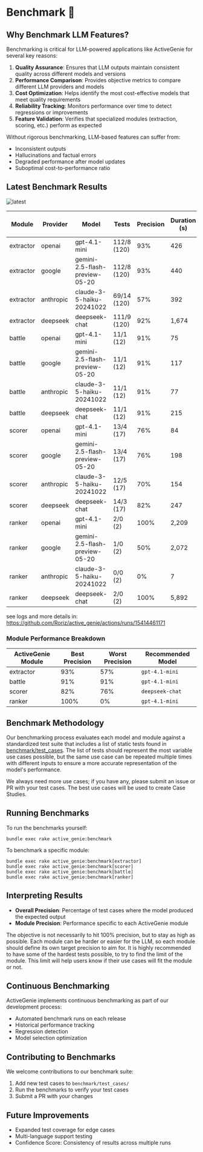 # Benchmark 🧪

## Why Benchmark LLM Features?

Benchmarking is critical for LLM-powered applications like ActiveGenie for several key reasons:

1. **Quality Assurance**: Ensures that LLM outputs maintain consistent quality across different models and versions
2. **Performance Comparison**: Provides objective metrics to compare different LLM providers and models
3. **Cost Optimization**: Helps identify the most cost-effective models that meet quality requirements
4. **Reliability Tracking**: Monitors performance over time to detect regressions or improvements
5. **Feature Validation**: Verifies that specialized modules (extraction, scoring, etc.) perform as expected

Without rigorous benchmarking, LLM-based features can suffer from:
- Inconsistent outputs
- Hallucinations and factual errors
- Degraded performance after model updates
- Suboptimal cost-to-performance ratio

## Latest Benchmark Results

![latest](/assets/latest-benchmark.webp)

| Module | Provider | Model | Tests | Precision | Duration (s) | Requests | Tokens | Avg. Duration (s) |
| --- | --- | --- | --- | --- | --- | --- | --- | --- |
| extractor | openai | gpt-4.1-mini | 112/8 (120) | 93% | 426 | 166 | 100039 | 3.55 |
| extractor | google | gemini-2.5-flash-preview-05-20 | 112/8 (120) | 93% | 440 | 165 | 213353 | 3.67 |
| extractor | anthropic | claude-3-5-haiku-20241022 | 69/14 (120) | 57% | 392 | 109 | 145058 | 3.26 |
| extractor | deepseek | deepseek-chat | 111/9 (120) | 92% | 1,674 | 162 | 145282 | 13.95 |
| battle | openai | gpt-4.1-mini | 11/1 (12) | 91% | 75 | 12 | 9672 | 6.23 |
| battle | google | gemini-2.5-flash-preview-05-20 | 11/1 (12) | 91% | 117 | 12 | 28203 | 9.75 |
| battle | anthropic | claude-3-5-haiku-20241022 | 11/1 (12) | 91% | 77 | 12 | 16025 | 6.44 |
| battle | deepseek | deepseek-chat | 11/1 (12) | 91% | 215 | 12 | 11312 | 17.9 |
| scorer | openai | gpt-4.1-mini | 13/4 (17) | 76% | 84 | 17 | 15279 | 4.95 |
| scorer | google | gemini-2.5-flash-preview-05-20 | 13/4 (17) | 76% | 198 | 17 | 48656 | 11.62 |
| scorer | anthropic | claude-3-5-haiku-20241022 | 12/5 (17) | 70% | 154 | 17 | 26878 | 9.08 |
| scorer | deepseek | deepseek-chat | 14/3 (17) | 82% | 247 | 17 | 16739 | 14.55 |
| ranker | openai | gpt-4.1-mini | 2/0 (2) | 100% | 2,209 | 259 | 390023 | 1104.32 |
| ranker | google | gemini-2.5-flash-preview-05-20 | 1/0 (2) | 50% | 2,072 | 119 | 509041 | 1035.97 |
| ranker | anthropic | claude-3-5-haiku-20241022 | 0/0 (2) | 0% | 7 | 2 | 2826 | 3.66 |
| ranker | deepseek | deepseek-chat | 2/0 (2) | 100% | 5,892 | 260 | 423544 | 2945.88 |

see logs and more details in: https://github.com/Roriz/active_genie/actions/runs/15414461171

### Module Performance Breakdown

| ActiveGenie Module | Best Precision | Worst Precision | Recommended Model |
| --- | --- | --- | --- |
| extractor | 93% | 57% | `gpt-4.1-mini` |
| battle | 91% | 91% | `gpt-4.1-mini` |
| scorer | 82% | 76% | `deepseek-chat` |
| ranker | 100% | 0% | `gpt-4.1-mini` |

## Benchmark Methodology

Our benchmarking process evaluates each model and module against a standardized test suite that includes a list of static tests found in [benchmark/test_cases](https://github.com/Roriz/active_genie/tree/main/benchmark/test_cases).
The list of tests should represent the most variable use cases possible, but the same use case can be repeated multiple times with different inputs to ensure a more accurate representation of the model's performance.

We always need more use cases; if you have any, please submit an issue or PR with your test cases. The best use cases will be used to create Case Studies.

## Running Benchmarks

To run the benchmarks yourself:

```shell
bundle exec rake active_genie:benchmark
```

To benchmark a specific module:

```shell
bundle exec rake active_genie:benchmark[extractor]
bundle exec rake active_genie:benchmark[scorer]
bundle exec rake active_genie:benchmark[battle]
bundle exec rake active_genie:benchmark[ranker]
```

## Interpreting Results

- **Overall Precision**: Percentage of test cases where the model produced the expected output
- **Module Precision**: Performance specific to each ActiveGenie module

The objective is not necessarily to hit 100% precision, but to stay as high as possible. Each module can be harder or easier for the LLM, so each module should define its own target precision to aim for.
It is highly recommended to have some of the hardest tests possible, to try to find the limit of the module. This limit will help users know if their use cases will fit the module or not.

## Continuous Benchmarking

ActiveGenie implements continuous benchmarking as part of our development process:
- Automated benchmark runs on each release
- Historical performance tracking
- Regression detection
- Model selection optimization

## Contributing to Benchmarks

We welcome contributions to our benchmark suite:
1. Add new test cases to `benchmark/test_cases/`
2. Run the benchmarks to verify your test cases
3. Submit a PR with your changes

## Future Improvements

- Expanded test coverage for edge cases
- Multi-language support testing
- Confidence Score: Consistency of results across multiple runs
